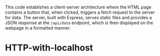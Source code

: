 This code establishes a client-server architecture where the HTML page contains a button that, when clicked, triggers a fetch request to the server for data. The server, built with Express, serves static files and provides a JSON response at the `/api/data` endpoint, which is then displayed on the webpage in a formatted manner.
# HTTP-with-localhost
